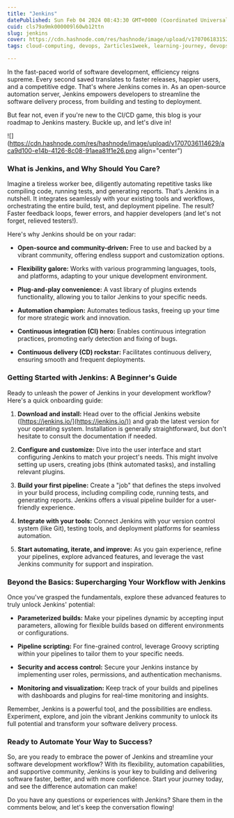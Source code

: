 ```yaml
---
title: "Jenkins"
datePublished: Sun Feb 04 2024 08:43:30 GMT+0000 (Coordinated Universal Time)
cuid: cls79a9mk000009l60wb12ttn
slug: jenkins
cover: https://cdn.hashnode.com/res/hashnode/image/upload/v1707061831525/1a7444af-1563-4f59-86f4-fa597e6850b3.jpeg
tags: cloud-computing, devops, 2articles1week, learning-journey, devops-articles, jenkins-devops

---
```


In the fast-paced world of software development, efficiency reigns supreme. Every second saved translates to faster releases, happier users, and a competitive edge. That's where Jenkins comes in. As an open-source automation server, Jenkins empowers developers to streamline the software delivery process, from building and testing to deployment.

But fear not, even if you're new to the CI/CD game, this blog is your roadmap to Jenkins mastery. Buckle up, and let's dive in!

![](https://cdn.hashnode.com/res/hashnode/image/upload/v1707036114629/aca9d100-e14b-4126-8c08-91aea81f1e26.png align="center")

### **What is Jenkins, and Why Should You Care?**

Imagine a tireless worker bee, diligently automating repetitive tasks like compiling code, running tests, and generating reports. That's Jenkins in a nutshell. It integrates seamlessly with your existing tools and workflows, orchestrating the entire build, test, and deployment pipeline. The result? Faster feedback loops, fewer errors, and happier developers (and let's not forget, relieved testers!).

Here's why Jenkins should be on your radar:

* **Open-source and community-driven:** Free to use and backed by a vibrant community, offering endless support and customization options.
    
* **Flexibility galore:** Works with various programming languages, tools, and platforms, adapting to your unique development environment.
    
* **Plug-and-play convenience:** A vast library of plugins extends functionality, allowing you to tailor Jenkins to your specific needs.
    
* **Automation champion:** Automates tedious tasks, freeing up your time for more strategic work and innovation.
    
* **Continuous integration (CI) hero:** Enables continuous integration practices, promoting early detection and fixing of bugs.
    
* **Continuous delivery (CD) rockstar:** Facilitates continuous delivery, ensuring smooth and frequent deployments.
    

### **Getting Started with Jenkins: A Beginner's Guide**

Ready to unleash the power of Jenkins in your development workflow? Here's a quick onboarding guide:

1. **Download and install:** Head over to the official Jenkins website ([https://jenkins.io/](https://jenkins.io/)) and grab the latest version for your operating system. Installation is generally straightforward, but don't hesitate to consult the documentation if needed.
    
2. **Configure and customize:** Dive into the user interface and start configuring Jenkins to match your project's needs. This might involve setting up users, creating jobs (think automated tasks), and installing relevant plugins.
    
3. **Build your first pipeline:** Create a "job" that defines the steps involved in your build process, including compiling code, running tests, and generating reports. Jenkins offers a visual pipeline builder for a user-friendly experience.
    
4. **Integrate with your tools:** Connect Jenkins with your version control system (like Git), testing tools, and deployment platforms for seamless automation.
    
5. **Start automating, iterate, and improve:** As you gain experience, refine your pipelines, explore advanced features, and leverage the vast Jenkins community for support and inspiration.
    

### **Beyond the Basics: Supercharging Your Workflow with Jenkins**

Once you've grasped the fundamentals, explore these advanced features to truly unlock Jenkins' potential:

* **Parameterized builds:** Make your pipelines dynamic by accepting input parameters, allowing for flexible builds based on different environments or configurations.
    
* **Pipeline scripting:** For fine-grained control, leverage Groovy scripting within your pipelines to tailor them to your specific needs.
    
* **Security and access control:** Secure your Jenkins instance by implementing user roles, permissions, and authentication mechanisms.
    
* **Monitoring and visualization:** Keep track of your builds and pipelines with dashboards and plugins for real-time monitoring and insights.
    

Remember, Jenkins is a powerful tool, and the possibilities are endless. Experiment, explore, and join the vibrant Jenkins community to unlock its full potential and transform your software delivery process.

### **Ready to Automate Your Way to Success?**

So, are you ready to embrace the power of Jenkins and streamline your software development workflow? With its flexibility, automation capabilities, and supportive community, Jenkins is your key to building and delivering software faster, better, and with more confidence. Start your journey today, and see the difference automation can make!

Do you have any questions or experiences with Jenkins? Share them in the comments below, and let's keep the conversation flowing!